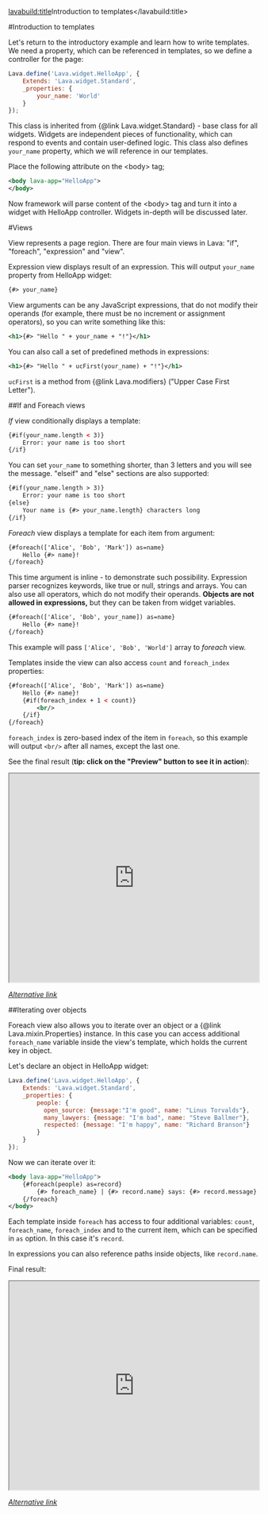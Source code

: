 <lavabuild:title>Introduction to templates</lavabuild:title>

#Introduction to templates

Let's return to the introductory example and learn how to write templates.
We need a property, which can be referenced in templates, so we define a controller for the page:

```javascript
Lava.define('Lava.widget.HelloApp', {
	Extends: 'Lava.widget.Standard',
	_properties: {
		your_name: 'World'
	}
});
```

This class is inherited from {@link Lava.widget.Standard} - base class for all widgets.
Widgets are independent pieces of functionality, which can respond to events and contain user-defined logic.
This class also defines `your_name` property, which we will reference in our templates.

Place the following attribute on the &lt;body&gt; tag;

```xml
<body lava-app="HelloApp">
</body>
```

Now framework will parse content of the &lt;body&gt; tag and turn it into a widget with HelloApp controller.
Widgets in-depth will be discussed later.

#Views

View represents a page region.
There are four main views in Lava: "if", "foreach", "expression" and "view".

Expression view displays result of an expression. This will output `your_name` property from HelloApp widget:

```xml
{#> your_name}
```

View arguments can be any JavaScript expressions, that do not modify their operands 
(for example, there must be no increment or assignment operators), so you can write something like this:

```xml
<h1>{#> "Hello " + your_name + "!"}</h1>
```

You can also call a set of predefined methods in expressions:

```xml
<h1>{#> "Hello " + ucFirst(your_name) + "!"}</h1>
```

`ucFirst` is a method from {@link Lava.modifiers} ("Upper Case First Letter").

##If and Foreach views

<i>If</i> view conditionally displays a template:

```xml
{#if(your_name.length < 3)}
	Error: your name is too short
{/if}
```

You can set `your_name` to something shorter, than 3 letters and you will see the message.
"elseif" and "else" sections are also supported:

```xml
{#if(your_name.length > 3)}
	Error: your name is too short
{else}
	Your name is {#> your_name.length} characters long
{/if}
```

<i>Foreach</i> view displays a template for each item from argument:

```xml
{#foreach(['Alice', 'Bob', 'Mark']) as=name}
	Hello {#> name}!
{/foreach}
```

This time argument is inline - to demonstrate such possibility.
Expression parser recognizes keywords, like <kw>true</kw> or <kw>null</kw>, 
strings and arrays. You can also use all operators, which do not modify their operands. 
<b>Objects are not allowed in expressions,</b> but they can be taken from widget variables.

```xml
{#foreach(['Alice', 'Bob', your_name]) as=name}
	Hello {#> name}!
{/foreach}
```

This example will pass `['Alice', 'Bob', 'World']` array to <i>foreach</i> view.

Templates inside the view can also access `count` and `foreach_index` properties:

```xml
{#foreach(['Alice', 'Bob', 'Mark']) as=name}
	Hello {#> name}!
	{#if(foreach_index + 1 < count)}
		<br/>
	{/if}
{/foreach}
```

`foreach_index` is zero-based index of the item in `foreach`, so this example will output `<br/>` after all names,
except the last one.

See the final result (<b>tip: click on the "Preview" button to see it in action</b>):
<iframe style="height: 30em; width: 100%" src="http://embed.plnkr.co/xCmkN7/index.html"></iframe>

<i><a href="/www/demos/tutorials/TemplatesIntro.html">Alternative link</a></i>

##Iterating over objects

Foreach view also allows you to iterate over an object or a {@link Lava.mixin.Properties} instance.
In this case you can access additional `foreach_name` variable inside the view's template,
which holds the current key in object.

Let's declare an object in HelloApp widget:

```javascript
Lava.define('Lava.widget.HelloApp', {
	Extends: 'Lava.widget.Standard',
	_properties: {
		people: {
		  open_source: {message:"I'm good", name: "Linus Torvalds"},
		  many_lawyers: {message: "I'm bad", name: "Steve Ballmer"},
		  respected: {message: "I'm happy", name: "Richard Branson"}
		}
	}
});
```

Now we can iterate over it:

```xml
<body lava-app="HelloApp">
	{#foreach(people) as=record}
		{#> foreach_name} | {#> record.name} says: {#> record.message} <br/>
	{/foreach}
</body>
```

Each template inside `foreach` has access to four additional variables: `count`, `foreach_name`, `foreach_index`
and to the current item, which can be specified in `as` option. In this case it's `record`.

In expressions you can also reference paths inside objects, like `record.name`.

Final result:
<iframe style="height: 30em; width: 100%" src="http://embed.plnkr.co/4CAgHS/index.html"></iframe>

<i><a href="/www/demos/tutorials/TemplatesIntro2.html">Alternative link</a></i>